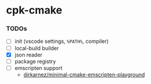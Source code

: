 cpk-cmake
=========
### TODOs
- [ ] init (vscode settings, `%PATH%`, compiler)
- [ ] local-build builder
- [x] json reader
- [ ] package registry
- [ ] emscripten support
  - [dirkarnez/minimal-cmake-emscripten-playground](https://github.com/dirkarnez/minimal-cmake-emscripten-playground)
